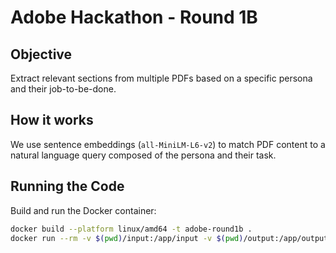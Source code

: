 # Adobe Hackathon - Round 1B

## Objective
Extract relevant sections from multiple PDFs based on a specific persona and their job-to-be-done.

## How it works
We use sentence embeddings (`all-MiniLM-L6-v2`) to match PDF content to a natural language query composed of the persona and their task.

## Running the Code
Build and run the Docker container:

```bash
docker build --platform linux/amd64 -t adobe-round1b .
docker run --rm -v $(pwd)/input:/app/input -v $(pwd)/output:/app/output --network none adobe-round1b
```
